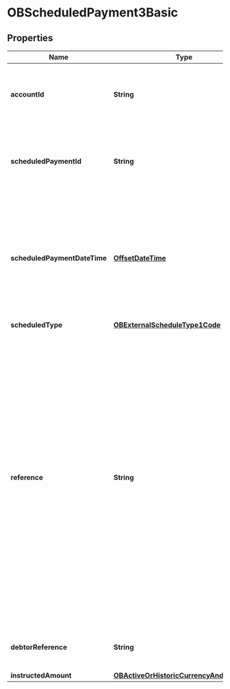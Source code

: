 

# OBScheduledPayment3Basic

## Properties

Name | Type | Description | Notes
------------ | ------------- | ------------- | -------------
**accountId** | **String** | A unique and immutable identifier used to identify the account resource. This identifier has no meaning to the account owner. | 
**scheduledPaymentId** | **String** | A unique and immutable identifier used to identify the scheduled payment resource. This identifier has no meaning to the account owner. |  [optional]
**scheduledPaymentDateTime** | [**OffsetDateTime**](OffsetDateTime.md) | The date on which the scheduled payment will be made.All dates in the JSON payloads are represented in ISO 8601 date-time format.  All date-time fields in responses must include the timezone. An example is below: 2017-04-05T10:43:07+00:00 | 
**scheduledType** | [**OBExternalScheduleType1Code**](OBExternalScheduleType1Code.md) |  | 
**reference** | **String** | Unique reference, as assigned by the creditor, to unambiguously refer to the payment transaction. Usage: If available, the initiating party should provide this reference in the structured remittance information, to enable reconciliation by the creditor upon receipt of the amount of money. If the business context requires the use of a creditor reference or a payment remit identification, and only one identifier can be passed through the end-to-end chain, the creditor&#39;s reference or payment remittance identification should be quoted in the end-to-end transaction identification. |  [optional]
**debtorReference** | **String** | A reference value provided by the PSU to the PISP while setting up the scheduled payment. |  [optional]
**instructedAmount** | [**OBActiveOrHistoricCurrencyAndAmount1**](OBActiveOrHistoricCurrencyAndAmount1.md) |  | 



